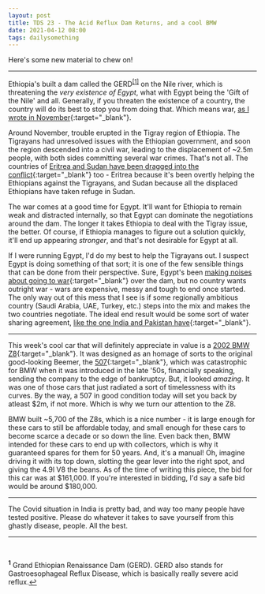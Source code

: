 ```yaml
---
layout: post
title: TDS 23 - The Acid Reflux Dam Returns, and a cool BMW
date: 2021-04-12 08:00 
tags: dailysomething
---
```



Here's some new material to chew on!

____________________________________

Ethiopia's built a dam called the GERD<sup id="a1">[[1]](#f1)</sup> on the Nile river, which is threatening the _very existence of Egypt_, what with Egypt being the 'Gift of the Nile' and all. Generally, if you threaten the existence of a country, the country will do its best to stop you from doing that. Which means war, [as I wrote in November](http://siddhantpyasi.com/DST00020#GERD){:target="_blank"}.  
  
Around November, trouble erupted in the Tigray region of Ethiopia. The Tigrayans had unresolved issues with the Ethiopian government, and soon the region descended into a civil war, leading to the displacement of ~2.5m people, with both sides committing several war crimes. That's not all. The countries of [Eritrea and Sudan have been dragged into the conflict](https://www.power-technology.com/comment/tigray-conflict-grand-ethiopian-renaissance-dam/){:target="_blank"} too - Eritrea because it's been overtly helping the Ethiopians against the Tigrayans, and Sudan because all the displaced Ethiopians have taken refuge in Sudan. 
  
The war comes at a good time for Egypt. It'll want for Ethiopia to remain weak and distracted internally, so that Egypt can dominate the negotiations around the dam. The longer it takes Ethiopia to deal with the Tigray issue, the better. Of course, if Ethiopia manages to figure out a solution quickly, it'll end up appearing *stronger*, and that's not desirable for Egypt at all.  
  
If I were running Egypt, I'd do my best to help the Tigrayans out. I suspect Egypt is doing something of that sort; it is one of the few sensible things that can be done from their perspective. Sure, Egypt's been [making noises about going to war](https://www.aljazeera.com/news/2021/4/7/egypt-warns-ethiopia-of-potential-for-conflict-over-blue-nile-dam){:target="_blank"} over the dam, but no country wants outright war - wars are expensive, messy and tough to end once started. The only way out of this mess that I see is if some regionally ambitious country (Saudi Arabia, UAE, Turkey, etc.) steps into the mix and makes the two countries negotiate. The ideal end result would be some sort of water sharing agreement, [like the one India and Pakistan have](https://en.m.wikipedia.org/wiki/Indus_Waters_Treaty){:target="_blank"}.

____________________________________


This week's cool car that will definitely appreciate in value is a [2002 BMW Z8](https://bringatrailer.com/listing/2002-bmw-z8-31/){:target="_blank"}. It was designed as an homage of sorts to the original good-looking Beemer, the [507](https://en.m.wikipedia.org/wiki/BMW_507){:target="_blank"}, which was catastrophic for BMW when it was introduced in the late '50s, financially speaking, sending the company to the edge of bankruptcy. But, it looked *amazing*. It was one of those cars that just radiated a sort of timelessness with its curves. By the way, a 507 in good condition today will set you back by atleast \$2m, if not more. Which is why we turn our attention to the Z8.  
    
BMW built ~5,700 of the Z8s, which is a nice number - it is large enough for these cars to still be affordable today, and small enough for these cars to become scarce a decade or so down the line. Even back then, BMW intended for these cars to end up with collectors, which is why it guaranteed spares for them for 50 years. And, it's a manual! Oh, imagine driving it with its top down, slotting the gear lever into the right spot, and giving the 4.9l V8 the beans. As of the time of writing this piece, the bid for this car was at \$161,000. If you're interested in bidding, I'd say a safe bid would be around \$180,000.


____________________________________


The Covid situation in India is pretty bad, and way too many people have tested positive. Please do whatever it takes to save yourself from this ghastly disease, people. All the best.

____________________________________

<br />


<p style="font-size:14px;"><sup><b id="f1">1</b></sup> Grand Ethiopian Renaissance Dam (GERD). GERD also stands for Gastroesophageal Reflux Disease, which is basically really severe acid reflux.<a href="#a1">↩</a></p>